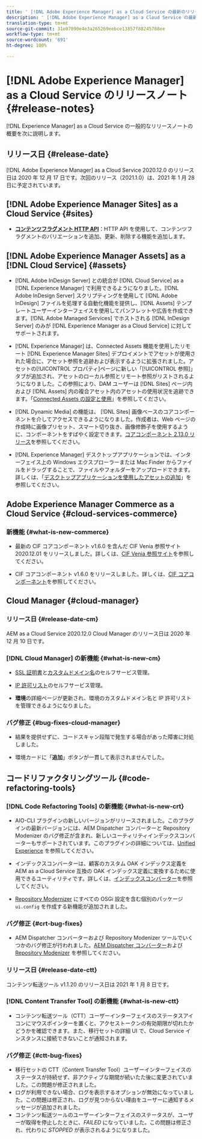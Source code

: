 ```yaml
---
title: ' [!DNL Adobe Experience Manager] as a Cloud Service の最新のリリースノート'
description: ' [!DNL Adobe Experience Manager] as a Cloud Service の最新のリリースノート'
translation-type: tm+mt
source-git-commit: 31e07090e4e3a265269eebce13857f88245788ee
workflow-type: tm+mt
source-wordcount: '691'
ht-degree: 100%

---
```



# [!DNL Adobe Experience Manager] as a Cloud Service のリリースノート {#release-notes}

[!DNL Experience Manager] as a Cloud Service の一般的なリリースノートの概要を次に説明します。

## リリース日 {#release-date}

[!DNL Adobe Experience Manager] as a Cloud Service 2020.12.0 のリリース日は 2020 年 12 月 17 日です。次回のリリース（2021.1.0）は、2021 年 1 月 28 日に予定されています。

## [!DNL Adobe Experience Manager Sites] as a Cloud Service {#sites}

* **[コンテンツフラグメント HTTP API](/help/assets/content-fragments/assets-api-content-fragments.md)**：HTTP API を使用して、コンテンツフラグメントのバリエーションを追加、更新、削除する機能を追加します。

## [!DNL Adobe Experience Manager Assets] as a [!DNL Cloud Service] {#assets}

* [!DNL Adobe InDesign Server] との統合が [!DNL Cloud Service] as a [!DNL Experience Manager] で利用できるようになりました。[!DNL Adobe InDesign Server] スクリプティングを使用して [!DNL Adobe InDesign] ファイルを処理する自動化機能を提供し、[!DNL Assets] テンプレートユーザーインターフェイスを使用してパンフレットや広告を作成できます。[!DNL Adobe Managed Services] でホストされる [!DNL InDesign Server] のみが [!DNL Experience Manager as a Cloud Service] に対してサポートされます。<!-- TBD: Add link to article. -->

* [!DNL Experience Manager] は、Connected Assets 機能を使用したリモート [!DNL Experience Manager Sites] デプロイメントでアセットが使用された場合に、アセット参照を追跡および表示するように拡張されました。アセットの[!UICONTROL プロパティ]ページに新しい「[!UICONTROL 参照]」タブが追加され、アセットのローカル参照とリモート参照がリストされるようになりました。この参照により、DAM ユーザーは [!DNL Sites] ページ内および [!DNL Assets] 内の複合アセット内のアセットの使用状況を追跡できます。「[Connected Assets の設定と使用](/help/assets/use-assets-across-connected-assets-instances.md)」を参照してください。

* [!DNL Dynamic Media] の機能は、 [!DNL Sites] 画像ベースのコアコンポーネントを介してアクセスできるようになりました。作成者は、Web ページの作成時に画像プリセット、スマート切り抜き、画像修飾子を使用するように、コンポーネントをすばやく設定できます。[コアコンポーネント 2.13.0 リリース](https://github.com/adobe/aem-core-wcm-components/releases/tag/core.wcm.components.reactor-2.13.0)を参照してください。

* [!DNL Experience Manager] デスクトップアプリケーションでは、インターフェイス上の Windows エクスプローラーまたは Mac Finder からファイルをドラッグすることで、ファイルやフォルダーをアップロードできます。詳しくは、「[デスクトップアプリケーションを使用したアセットの追加](https://experienceleague.adobe.com/docs/experience-manager-desktop-app/using/using.html?lang=ja#upload-and-add-new-assets-to-aem)」を参照してください。

## Adobe Experience Manager Commerce as a Cloud Service {#cloud-services-commerce}

### 新機能 {#what-is-new-commerce}

* 最新の CIF コアコンポーネント v1.6.0 を含んだ CIF Venia 参照サイト 2020.12.01 をリリースしました。詳しくは、[CIF Venia 参照サイト](https://github.com/adobe/aem-cif-guides-venia/releases/tag/venia-2020.12.01)を参照してください。

* CIF コアコンポーネント v1.6.0 をリリースしました。詳しくは、[CIF コアコンポーネント](https://github.com/adobe/aem-core-cif-components/releases/tag/core-cif-components-reactor-1.6.0)を参照してください。

## Cloud Manager {#cloud-manager}

### リリース日 {#release-date-cm}

AEM as a Cloud Service 2020.12.0 Cloud Manager のリリース日は 2020 年 12 月 10 日です。

### [!DNL Cloud Manager] の新機能 {#what-is-new-cm}

* [SSL 証明書](/help/implementing/cloud-manager/managing-ssl-certifications/introduction.md)と[カスタムドメイン名](/help/implementing/cloud-manager/custom-domain-names/introduction.md)のセルフサービス管理。

* [IP 許可リスト](/help/implementing/cloud-manager/ip-allow-lists/introduction.md)のセルフサービス管理。

* **環境**&#x200B;の詳細ページが更新され、環境のカスタムドメイン名と IP 許可リストを管理できるようになりました。

### バグ修正 {#bug-fixes-cloud-manager}

* 結果を提供せずに、コードスキャン段階で発生する場合があった障害に対処しました。

* 環境カードに「**追加**」ボタンが一貫して表示されませんでした。

## コードリファクタリングツール {#code-refactoring-tools}

### [!DNL Code Refactoring Tools] の新機能 {#what-is-new-crt}

* AIO-CLI プラグインの新しいバージョンがリリースされました。このプラグインの最新バージョンには、AEM Dispatcher コンバーターと Repository Modenizer のバグ修正が含まれ、新しいユーティリティインデックスコンバーターもサポートされています。このプラグインの詳細については、[Unified Experience](https://experienceleague.adobe.com/docs/experience-manager-cloud-service/moving/refactoring-tools/unified-experience.html?lang=ja#benefits) を参照してください。

* インデックスコンバーターは、顧客のカスタム OAK インデックス定義を AEM as a Cloud Service 互換の OAK インデックス定義に変換するために使用できるユーティリティです。詳しくは、[インデックスコンバーター](https://github.com/adobe/aem-cloud-service-source-migration/tree/master/packages/index-converter)を参照してください。

* [Repository Modernizer](https://github.com/adobe/aem-cloud-service-source-migration/tree/master/packages/repository-modernizer) にすべての OSGi 設定を含む個別のパッケージ `ui.config` を作成する新機能が追加されました。

### バグ修正 {#crt-bug-fixes}

* AEM Dispatcher コンバーターおよび Repository Modenizer ツールでいくつかのバグ修正が行われました。[AEM Dispatcher コンバーター](https://github.com/adobe/aem-cloud-service-source-migration/tree/master/packages/dispatcher-converter)および [Repository Modenizer](https://github.com/adobe/aem-cloud-service-source-migration/tree/master/packages/repository-modernizer) を参照してください。

### リリース日 {#release-date-ctt}

コンテンツ転送ツール v1.1.20 のリリース日は 2021 年 1 月 8 日です。

### [!DNL Content Transfer Tool] の新機能 {#what-is-new-ctt}

* コンテンツ転送ツール（CTT）ユーザーインターフェイスのステータスアイコンにマウスポインターを置くと、アクセストークンの有効期限が切れたかどうかを確認できます。また、移行セットの詳細 UI で、Cloud Service インスタンスに接続できないことが通知されます。

### バグ修正 {#ctt-bug-fixes}

* 移行セットの CTT（Content Transfer Tool）ユーザーインターフェイスのステータスが持続せず、非アクティブな期間が続いたた後に変更されていました。この問題が修正されました。
* ログが利用できない場合、ログを表示するオプションが無効になっていました。この問題は修正され、ログが見つからない理由をユーザーに通知するメッセージが追加されました。
* コンテンツ転送ツールのユーザーインターフェイスのステータスが、ユーザーが取得を停止したときに、*FAILED* になっていました。この問題は修正され、代わりに *STOPPED* が表示されるようになりました。